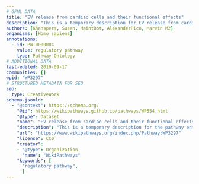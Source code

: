 ```yaml
---
# GPML DATA
title: "EV release from cardiac cells and their functional effects"
description: "This is a temporary description for EV release from cardiac cells and their functional effects"
authors: [Khanspers, Susan, MaintBot, AlexanderPico, Marvin M2]
organisms: [Homo sapiens]
annotations:
  - id: PW:0000004
    value: regulatory pathway
    type: Pathway Ontology
# ADDITIONAL DATA
last-edited: 2019-09-17
communities: []
wpid: "WP3297"
# STRUCTURED METADATA FOR SEO
seo:
  type: CreativeWork
schema-jsonld:
  - "@context": https://schema.org/
    "@id": https://wikipathways.github.io/pathways/WP554.html
    "@type": Dataset
    "name": "EV release from cardiac cells and their functional effects"
    "description": "This is a temporary description for the pathway entitled: EV release from cardiac cells and their functional effects"
    "url": "https://www.wikipathways.org/index.php/Pathway:WP3297"
    "license": CC0
    "creator":
    - "@type": Organization
      "name": "WikiPathways"
    "keywords": [
      "regulatory pathway",
      ]
---
```

